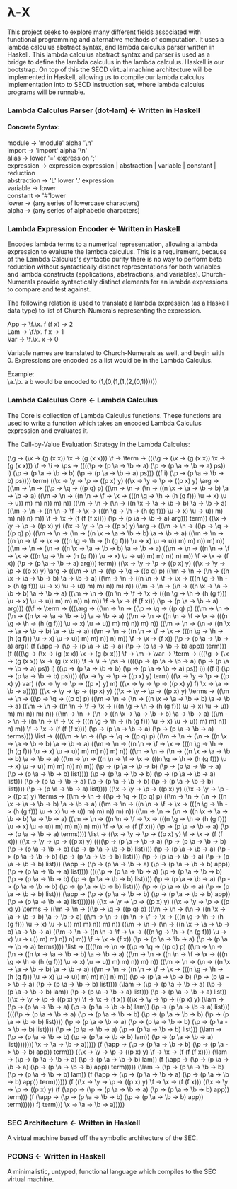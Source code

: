 # &lambda;-X 

This project seeks to explore many different fields associated with functional programming and
alternative methods of computation. It uses a lambda calculus abstract syntax, and lambda calculus
parser written in Haskell. This lambda calculus abstract syntax and parser is used as a bridge 
to define the lambda calculus in the lambda calculus. Haskell is our bootstrap. On top of this
the SECD virtual machine architecture will be implemented in Haskell, allowing us to compile our
lambda calculus implementation into to SECD instruction set, where lambda calculus programs will be
runnable.

### Lambda Calculus Parser (dot-lam) &larr; Written in Haskell

#### Concrete Syntax:
module &rarr; 'module' alpha '\n' 
<br>
import &rarr; 'import' alpha '\n'
<br>
alias &rarr; lower '=' expression ';'
<br>
expression &rarr; expression expression | abstraction | variable | constant | reduction
<br>
abstraction &rarr; 'L' lower '.' expression
<br>
variable &rarr; lower
<br>
constant &rarr; '#'lower
<br>
lower &rarr; (any series of lowercase characters)
<br>
alpha &rarr; (any series of alphabetic characters)

### Lambda Expression Encoder &larr; Written in Haskell

Encodes lambda terms to a numerical representation, allowing a lambda expression
to evaluate the lambda calculus. This is a requirement, because of the Lambda Calculus's
syntactic purity there is no way to perform beta reduction without syntactically 
distinct representations for both variables and lambda constructs (applications, 
abstractions, and variables). Church-Numerals provide syntactically distinct elements
for an lambda expressions to compare and test against.

The following relation is used to translate a lambda expression (as a Haskell data type)
to list of Church-Numerals representing the expression.

App &rarr; \f.\x. f (f x) &rarr; 2 <br>
Lam &rarr; \f.\x. f x &rarr; 1 <br>
Var &rarr; \f.\x. x &rarr; 0 <br>

Variable names are translated to Church-Numerals as well, and begin with 0. Expressions are encoded as a list would be in the Lambda Calculus.

Example:<br>
\a.\b. a b would be encoded to (1,(0,(1,(1,(2,(0,1))))))

### Lambda Calculus Core &larr; Lambda Calculus
The Core is collection of Lambda Calculus functions. These functions are used to write
a function which takes an encoded Lambda Calculus expression and evaluates it.

The Call-by-Value Evaluation Strategy in the Lambda Calculus:

(\g -> (\x -> (g (x x)) \x -> (g (x x))) \f -> \term -> (((\g -> (\x -> (g (x x)) \x -> (g (x x))) \f -> \i -> \ps -> ((((\p -> (p \a -> \b -> a) (\p ->
(p \a -> \b -> a) ps)) i) (\p -> (p \a -> \b -> b) (\p -> (p \a -> \b -> a) ps))) ((f i) (\p -> (p \a -> \b -> b) ps)))) term) ((\x -> \y -> \p -> ((p
x) y) ((\x -> \y -> \p -> ((p x) y) \arg -> ((\m -> \n -> ((\p -> \q -> ((p q) p) ((\m -> \n -> (\n -> ((n \x -> \a -> \b -> b) \a -> \b -> a) ((\m ->
\n -> ((n \n -> \f -> \x -> (((n \g -> \h -> (h (g f))) \u -> x) \u -> u)) m) m) n)) m) n)) ((\m -> \n -> (\n -> ((n \x -> \a -> \b -> b) \a -> \b -> a)
((\m -> \n -> ((n \n -> \f -> \x -> (((n \g -> \h -> (h (g f))) \u -> x) \u -> u)) m) m) n)) n) m)) \f -> \x -> (f (f (f x)))) (\p -> (p \a -> \b -> a)
arg))) term)) ((\x -> \y -> \p -> ((p x) y) ((\x -> \y -> \p -> ((p x) y) \arg -> ((\m -> \n -> ((\p -> \q -> ((p q) p) ((\m -> \n -> (\n -> ((n \x ->
\a -> \b -> b) \a -> \b -> a) ((\m -> \n -> ((n \n -> \f -> \x -> (((n \g -> \h -> (h (g f))) \u -> x) \u -> u)) m) m) n)) m) n)) ((\m -> \n -> (\n ->
((n \x -> \a -> \b -> b) \a -> \b -> a) ((\m -> \n -> ((n \n -> \f -> \x -> (((n \g -> \h -> (h (g f))) \u -> x) \u -> u)) m) m) n)) n) m)) \f -> \x ->
(f x)) (\p -> (p \a -> \b -> a) arg))) term)) ((\x -> \y -> \p -> ((p x) y) ((\x -> \y -> \p -> ((p x) y) \arg -> ((\m -> \n -> ((\p -> \q -> ((p q) p)
((\m -> \n -> (\n -> ((n \x -> \a -> \b -> b) \a -> \b -> a) ((\m -> \n -> ((n \n -> \f -> \x -> (((n \g -> \h -> (h (g f))) \u -> x) \u -> u)) m) m) n))
m) n)) ((\m -> \n -> (\n -> ((n \x -> \a -> \b -> b) \a -> \b -> a) ((\m -> \n -> ((n \n -> \f -> \x -> (((n \g -> \h -> (h (g f))) \u -> x) \u -> u))
m) m) n)) n) m)) \f -> \x -> (f (f x))) (\p -> (p \a -> \b -> a) arg))) ((\f -> \term -> (((\arg -> ((\m -> \n -> ((\p -> \q -> ((p q) p) ((\m -> \n ->
(\n -> ((n \x -> \a -> \b -> b) \a -> \b -> a) ((\m -> \n -> ((n \n -> \f -> \x -> (((n \g -> \h -> (h (g f))) \u -> x) \u -> u)) m) m) n)) m) n)) ((\m
-> \n -> (\n -> ((n \x -> \a -> \b -> b) \a -> \b -> a) ((\m -> \n -> ((n \n -> \f -> \x -> (((n \g -> \h -> (h (g f))) \u -> x) \u -> u)) m) m) n)) n)
m)) \f -> \x -> (f x)) (\p -> (p \a -> \b -> a) arg)) (f (\app -> (\p -> (p \a -> \b -> a) (\p -> (p \a -> \b -> b) app)) term))) (f ((((\g -> (\x -> (g
(x x)) \x -> (g (x x))) \f -> \m -> \var -> \term -> (((\g -> (\x -> (g (x x)) \x -> (g (x x))) \f -> \i -> \ps -> ((((\p -> (p \a -> \b -> a) (\p -> (p
\a -> \b -> a) ps)) i) ((\p -> (p \a -> \b -> b) (\p -> (p \a -> \b -> a) ps)) i)) ((f i) (\p -> (p \a -> \b -> b) ps)))) ((\x -> \y -> \p -> ((p x) y)
term) ((\x -> \y -> \p -> ((p x) y) var) ((\x -> \y -> \p -> ((p x) y) m) ((\x -> \y -> \p -> ((p x) y) f) \x -> \a -> \b -> a))))) ((\x -> \y -> \p ->
((p x) y) ((\x -> \y -> \p -> ((p x) y) \terms -> ((\m -> \n -> ((\p -> \q -> ((p q) p) ((\m -> \n -> (\n -> ((n \x -> \a -> \b -> b) \a -> \b -> a) ((\m
-> \n -> ((n \n -> \f -> \x -> (((n \g -> \h -> (h (g f))) \u -> x) \u -> u)) m) m) n)) m) n)) ((\m -> \n -> (\n -> ((n \x -> \a -> \b -> b) \a -> \b ->
a) ((\m -> \n -> ((n \n -> \f -> \x -> (((n \g -> \h -> (h (g f))) \u -> x) \u -> u)) m) m) n)) n) m)) \f -> \x -> (f (f (f x)))) (\p -> (p \a -> \b ->
a) (\p -> (p \a -> \b -> a) terms)))) \list -> ((((\m -> \n -> ((\p -> \q -> ((p q) p) ((\m -> \n -> (\n -> ((n \x -> \a -> \b -> b) \a -> \b -> a) ((\m
-> \n -> ((n \n -> \f -> \x -> (((n \g -> \h -> (h (g f))) \u -> x) \u -> u)) m) m) n)) m) n)) ((\m -> \n -> (\n -> ((n \x -> \a -> \b -> b) \a -> \b ->
a) ((\m -> \n -> ((n \n -> \f -> \x -> (((n \g -> \h -> (h (g f))) \u -> x) \u -> u)) m) m) n)) n) m)) (\p -> (p \a -> \b -> b) (\p -> (p \a -> \b -> a)
(\p -> (p \a -> \b -> b) list)))) (\p -> (p \a -> \b -> b) (\p -> (p \a -> \b -> a) list))) (\p -> (p \a -> \b -> a) (\p -> (p \a -> \b -> b) (\p -> (p
\a -> \b -> b) list)))) (\p -> (p \a -> \b -> a) list)))) ((\x -> \y -> \p -> ((p x) y) ((\x -> \y -> \p -> ((p x) y) \terms -> ((\m -> \n -> ((\p -> \q
-> ((p q) p) ((\m -> \n -> (\n -> ((n \x -> \a -> \b -> b) \a -> \b -> a) ((\m -> \n -> ((n \n -> \f -> \x -> (((n \g -> \h -> (h (g f))) \u -> x) \u ->
u)) m) m) n)) m) n)) ((\m -> \n -> (\n -> ((n \x -> \a -> \b -> b) \a -> \b -> a) ((\m -> \n -> ((n \n -> \f -> \x -> (((n \g -> \h -> (h (g f))) \u ->
x) \u -> u)) m) m) n)) n) m)) \f -> \x -> (f (f x))) (\p -> (p \a -> \b -> a) (\p -> (p \a -> \b -> a) terms)))) \list -> ((\x -> \y -> \p -> ((p x) y)
\f -> \x -> (f (f x))) ((\x -> \y -> \p -> ((p x) y) ((((\p -> (p \a -> \b -> a) (\p -> (p \a -> \b -> b) (\p -> (p \a -> \b -> b) (\p -> (p \a -> \b ->
b) list)))) (\p -> (p \a -> \b -> a) (\p -> (p \a -> \b -> b) (\p -> (p \a -> \b -> b) list)))) (\p -> (p \a -> \b -> a) (\p -> (p \a -> \b -> b) list)))
(\app -> (\p -> (p \a -> \b -> a) (\p -> (p \a -> \b -> b) app)) (\p -> (p \a -> \b -> a) list)))) ((((\p -> (p \a -> \b -> a) (\p -> (p \a -> \b -> b)
(\p -> (p \a -> \b -> b) (\p -> (p \a -> \b -> b) list)))) (\p -> (p \a -> \b -> a) (\p -> (p \a -> \b -> b) (\p -> (p \a -> \b -> b) list)))) (\p -> (p
\a -> \b -> a) (\p -> (p \a -> \b -> b) list))) (\app -> (\p -> (p \a -> \b -> b) (\p -> (p \a -> \b -> b) app)) (\p -> (p \a -> \b -> a) list))))))) ((\x
-> \y -> \p -> ((p x) y) ((\x -> \y -> \p -> ((p x) y) \terms -> ((\m -> \n -> ((\p -> \q -> ((p q) p) ((\m -> \n -> (\n -> ((n \x -> \a -> \b -> b) \a
-> \b -> a) ((\m -> \n -> ((n \n -> \f -> \x -> (((n \g -> \h -> (h (g f))) \u -> x) \u -> u)) m) m) n)) m) n)) ((\m -> \n -> (\n -> ((n \x -> \a -> \b
-> b) \a -> \b -> a) ((\m -> \n -> ((n \n -> \f -> \x -> (((n \g -> \h -> (h (g f))) \u -> x) \u -> u)) m) m) n)) n) m)) \f -> \x -> (f x)) (\p -> (p \a
-> \b -> a) (\p -> (p \a -> \b -> a) terms)))) \list -> ((((\m -> \n -> ((\p -> \q -> ((p q) p) ((\m -> \n -> (\n -> ((n \x -> \a -> \b -> b) \a -> \b
-> a) ((\m -> \n -> ((n \n -> \f -> \x -> (((n \g -> \h -> (h (g f))) \u -> x) \u -> u)) m) m) n)) m) n)) ((\m -> \n -> (\n -> ((n \x -> \a -> \b -> b)
\a -> \b -> a) ((\m -> \n -> ((n \n -> \f -> \x -> (((n \g -> \h -> (h (g f))) \u -> x) \u -> u)) m) m) n)) n) m)) (\p -> (p \a -> \b -> b) (\p -> (p \a
-> \b -> a) (\p -> (p \a -> \b -> b) list)))) (\lam -> (\p -> (p \a -> \b -> a) (\p -> (p \a -> \b -> b) lam)) (\p -> (p \a -> \b -> a) list))) (\p ->
(p \a -> \b -> a) list)) ((\x -> \y -> \p -> ((p x) y) \f -> \x -> (f x)) ((\x -> \y -> \p -> ((p x) y) (\lam -> (\p -> (p \a -> \b -> a) (\p -> (p \a
-> \b -> b) lam)) (\p -> (p \a -> \b -> a) list))) ((((\p -> (p \a -> \b -> a) (\p -> (p \a -> \b -> b) (\p -> (p \a -> \b -> b) (\p -> (p \a -> \b ->
b) list)))) (\p -> (p \a -> \b -> a) (\p -> (p \a -> \b -> b) (\p -> (p \a -> \b -> b) list)))) (\p -> (p \a -> \b -> a) (\p -> (p \a -> \b -> b) list)))
(\lam -> (\p -> (p \a -> \b -> b) (\p -> (p \a -> \b -> b) lam)) (\p -> (p \a -> \b -> a) list)))))))) \x -> \a -> \b -> a))))) (f (\app -> (\p -> (p \a
-> \b -> b) (\p -> (p \a -> \b -> b) app)) term))) ((\x -> \y -> \p -> ((p x) y) \f -> \x -> (f (f (f x)))) (\lam -> (\p -> (p \a -> \b -> a) (\p -> (p
\a -> \b -> b) lam)) (f (\app -> (\p -> (p \a -> \b -> a) (\p -> (p \a -> \b -> b) app)) term))))) (\lam -> (\p -> (p \a -> \b -> b) (\p -> (p \a -> \b
-> b) lam)) (f (\app -> (\p -> (p \a -> \b -> a) (\p -> (p \a -> \b -> b) app)) term)))))) (f ((\x -> \y -> \p -> ((p x) y) \f -> \x -> (f (f x))) ((\x
-> \y -> \p -> ((p x) y) (f (\app -> (\p -> (p \a -> \b -> a) (\p -> (p \a -> \b -> b) app)) term))) (f (\app -> (\p -> (p \a -> \b -> b) (\p -> (p \a
-> \b -> b) app)) term)))))) f) term))) \x -> \a -> \b -> a)))))

### SEC Architecture &larr; Written in Haskell
A virtual machine based off the symbolic architecture of the SEC.

### PCONS &larr; Written in Haskell
A minimalistic, untyped, functional language which compiles to the SEC virtual machine.
